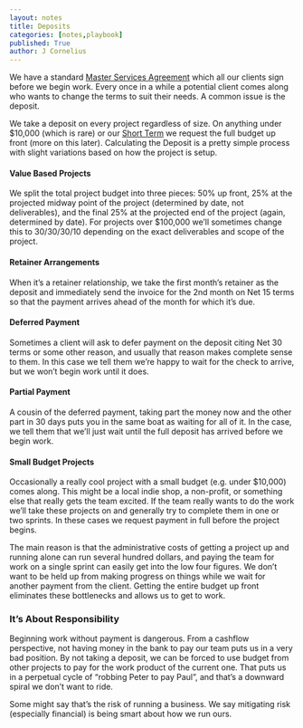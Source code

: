 ```yaml
---
layout: notes
title: Deposits
categories: [notes,playbook]
published: True
author: J Cornelius
---
```


We have a standard [Master Services Agreement](/docs/msa.html) which all our clients sign before we begin work. Every once in a while a potential client comes along who wants to change the terms to suit their needs. A common issue is the deposit.

We take a deposit on every project regardless of size. On anything under $10,000 (which is rare) or our [Short Term](/approach/short-term.html) we request the full budget up front (more on this later). Calculating the Deposit is a pretty simple process with slight variations based on how the project is setup.

#### Value Based Projects
We split the total project budget into three pieces: 50% up front, 25% at the projected midway point of the project (determined by date, not deliverables), and the final 25% at the projected end of the project (again, determined by date). For projects over $100,000 we&rsquo;ll sometimes change this to 30/30/30/10 depending on the exact deliverables and scope of the project.

#### Retainer Arrangements
When it&rsquo;s a retainer relationship, we take the first month&rsquo;s retainer as the deposit and immediately send the invoice for the 2nd month on Net 15 terms so that the payment arrives ahead of the month for which it&rsquo;s due.

#### Deferred Payment
Sometimes a client will ask to defer payment on the deposit citing Net 30 terms or some other reason, and usually that reason makes complete sense to them. In this case we tell them we&rsquo;re happy to wait for the check to arrive, but we won&rsquo;t begin work until it does.

#### Partial Payment
A cousin of the deferred payment, taking part the money now and the other part in 30 days puts you in the same boat as waiting for all of it. In the case, we tell them that we&rsquo;ll just wait until the full deposit has arrived before we begin work.

#### Small Budget Projects
Occasionally a really cool project with a small budget (e.g. under $10,000) comes along. This might be a local indie shop, a non-profit, or something else that really gets the team excited. If the team really wants to do the work we&rsquo;ll take these projects on and generally try to complete them in one or two sprints. In these cases we request payment in full before the project begins.

The main reason is that the administrative costs of getting a project up and running alone can run several hundred dollars, and paying the team for work on a single sprint can easily get into the low four figures. We don&rsquo;t want to be held up from making progress on things while we wait for another payment from the client. Getting the entire budget up front eliminates these bottlenecks and allows us to get to work.

### It&rsquo;s About Responsibility
Beginning work without payment is dangerous. From a cashflow perspective, not having money in the bank to pay our team puts us in a very bad position. By not taking a deposit, we can be forced to use budget from other projects to pay for the work product of the current one. That puts us in a perpetual cycle of &ldquo;robbing Peter to pay Paul&rdquo;, and that&rsquo;s a downward spiral we don&rsquo;t want to ride.

Some might say that&rsquo;s the risk of running a business. We say mitigating risk (especially financial) is being smart about how we run ours.